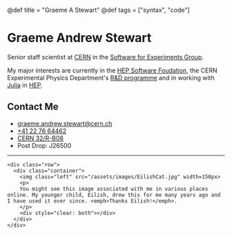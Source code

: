 @def title = "Graeme A Stewart"
@def tags = ["syntax", "code"]

# Graeme Andrew Stewart

Senior staff scientist at [CERN](https::/home.cern/) in the [Software for Experiments Group](https://ep-dep-sft.web.cern.ch).

My major interests are currently in the [HEP Software Foudation](https://hepsoftwarefoundation.org), the CERN Experimental Physics Department's [R&D programme](https://ep-rnd.web.cern.ch) and in working with [Julia](https://julialang.org) in [HEP](https://www.juliahep.org).

## Contact Me

- [graeme.andrew.stewart@cern.ch](mailto:graeme.andrew.stewart@cern.ch)
- [+41 22 76 64462](tel:+41227664462)
- [CERN 32/R-B08](https://maps.cern.ch/mapsearch/mapsearch.htm?n=[%2732/R-B08%27])
- Post Drop: J26500

---

~~~
<div class="row">
  <div class="container">
    <img class="left" src="/assets/images/EilishCat.jpg" width=150px>
    <p>
    You might see this image associated with me in various places online. My younger child, Eilish, drew this for me many years ago and I have used it ever since. <emph>Thanks Eilish!</emph>.
    </p>
    <div style="clear: both"></div>      
  </div>
</div>
~~~
